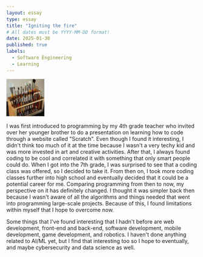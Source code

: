 ```yaml
---
layout: essay
type: essay
title: "Igniting the fire"
# All dates must be YYYY-MM-DD format!
date: 2025-01-30
published: true
labels:
  - Software Engineering
  - Learning
---
```


<img width="100px" class="rounded float-start pe-4" src="../img/igniting/paintbrushes.jpg">

I was first introduced to programming by my 4th grade teacher who invited over her younger brother to do a presentation on learning how to code through a website called "Scratch". Even though I found it interesting, I didn't think too much of it at the time because I wasn't a very techy kid and was more invested in art and creative activities. After that, I always found coding to be cool and correlated it with something that only smart people could do. When I got into the 7th grade, I was surprised to see that a coding class was offered, so I decided to take it. From then on, I took more coding classes further into high school and eventually decided that it could be a potential career for me. Comparing programming from then to now, my perspective on it has definitely changed. I thought it was simpler back then because I wasn't aware of all the algorithms and things needed that went into programming large-scale projects. Because of this, I found limitations within myself that I hope to overcome now. 

Some things that I've found interesting that I hadn't before are web development, front-end and back-end, software development, mobile development, game development, and robotics. I haven't done anything related to AI/ML yet, but I find that interesting too so I hope to eventually, and maybe cybersecurity and data science as well. 
